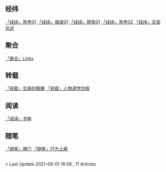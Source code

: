 ## 经纬
[「经纬」思考01](./经纬/「经纬」思考01.md)
[「经纬」摘录01](./经纬/「经纬」摘录01.md)
[「经纬」随笔01](./经纬/「经纬」随笔01.md)
[「经纬」思考02](./经纬/「经纬」思考02.md)
[「经纬」买卖总述](./经纬/「经纬」买卖总述.md)


## 聚合
[「聚合」Links](./聚合/「聚合」Links.md)


## 转载
[「转载」交易的精髓](./转载/「转载」交易的精髓.md)
[「转载」人物退学炒股](./转载/「转载」人物退学炒股.md)


## 阅读
[「阅读」书单](./阅读/「阅读」书单.md)


## 随笔
[「随笔」禅门](./随笔/「随笔」禅门.md)
[「随笔」行为上瘾](./随笔/「随笔」行为上瘾.md)



<br/>
> Last Update 2021-09-01 16:59 , 11 Articles
